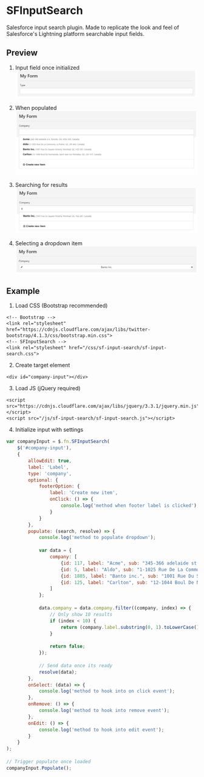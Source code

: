 # SFInputSearch
Salesforce input search plugin. Made to replicate the look and feel of Salesforce's Lightning platform searchable input fields.

## Preview

1. Input field once initialized
![Preview-1](https://raw.githubusercontent.com/nickolaspz/SFInputSearch/master/docs/img/sfinputsearch.png)

2. When populated
![Preview-2](https://raw.githubusercontent.com/nickolaspz/SFInputSearch/master/docs/img/sfinputsearch2.png)

3. Searching for results
![Preview-2](https://raw.githubusercontent.com/nickolaspz/SFInputSearch/master/docs/img/sfinputsearch3.png)

4. Selecting a dropdown item
![Preview-2](https://raw.githubusercontent.com/nickolaspz/SFInputSearch/master/docs/img/sfinputsearch4.png)

## Example

1. Load CSS (Bootstrap recommended)
```
<!-- Bootstrap -->
<link rel="stylesheet" href="https://cdnjs.cloudflare.com/ajax/libs/twitter-bootstrap/4.1.3/css/bootstrap.min.css">
<!-- SFInputSearch -->
<link rel="stylesheet" href="/css/sf-input-search/sf-input-search.css">
```

2. Create target element
```
<div id="company-input"></div>
```

3. Load JS (jQuery required)
```
<script src="https://cdnjs.cloudflare.com/ajax/libs/jquery/3.3.1/jquery.min.js"></script>
<script src="/js/sf-input-search/sf-input-search.js"></script>
```

4. Initialize input with settings
```javascript
var companyInput = $.fn.SFInputSearch(
    $('#company-input'), 
    {
        allowEdit: true,
        label: 'Label',
        type: 'company',
        optional: {
            footerOption: {
                label: 'Create new item',
                onClick: () => {
                    console.log('method when footer label is clicked');
                }
            }
        },
        populate: (search, resolve) => {
            console.log('method to populate dropdown');

            var data = {
                company: [
                    {id: 117, label: "Acme", sub: "345-366 adelaide st e, Toronto, ON, M5A 3X9, Canada"},
                    {id: 5, label: "Aldo", sub: "1-1025 Rue De La Commune, La Prairie, QC, J5R 4A3, Canada"},
                    {id: 1885, label: "Banto inc.", sub: "1001 Rue Du Square-Victoria, Montreal, QC, H2Z 2B1, Canada"},
                    {id: 125, label: "Carlton", sub: "12-1044 Boul De Normandie, Saint-Jean-Sur-Richelieu, QC, J3A 1H7, Canada"}
                ]
            };

            data.company = data.company.filter((company, index) => {
                // Only show 10 results
                if (index < 10) {
                    return (company.label.substring(0, 1).toLowerCase() == search.toLowerCase()) || search == '';
                }

                return false;
            });

            // Send data once its ready
            resolve(data);
        },
        onSelect: (data) => {
            console.log('method to hook into on click event');
        },
        onRemove: () => {
            console.log('method to hook into remove event');
        },
        onEdit: () => {
            console.log('method to hook into edit event');
        }
    }
);

// Trigger populate once loaded
companyInput.Populate();
```